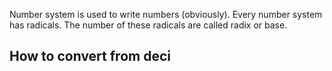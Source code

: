 Number system is used to write numbers (obviously).
Every number system has radicals. The number of these radicals are called radix or base.

## How to convert from deci 